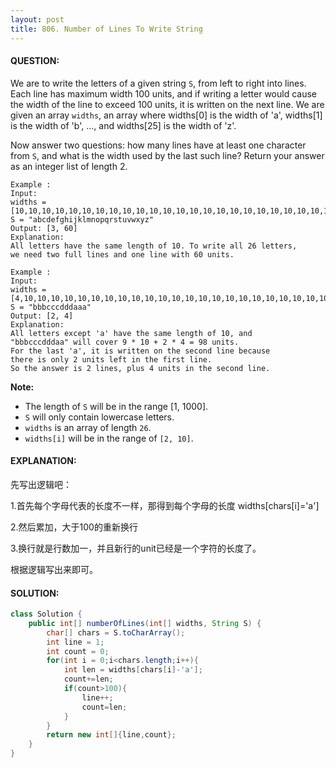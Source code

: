 ```yaml
---
layout: post
title: 806. Number of Lines To Write String
---
```


#### QUESTION:

We are to write the letters of a given string `S`, from left to right into lines. Each line has maximum width 100 units, and if writing a letter would cause the width of the line to exceed 100 units, it is written on the next line. We are given an array `widths`, an array where widths[0] is the width of 'a', widths[1] is the width of 'b', ..., and widths[25] is the width of 'z'.

Now answer two questions: how many lines have at least one character from `S`, and what is the width used by the last such line? Return your answer as an integer list of length 2.

 

```
Example :
Input: 
widths = [10,10,10,10,10,10,10,10,10,10,10,10,10,10,10,10,10,10,10,10,10,10,10,10,10,10]
S = "abcdefghijklmnopqrstuvwxyz"
Output: [3, 60]
Explanation: 
All letters have the same length of 10. To write all 26 letters,
we need two full lines and one line with 60 units.
```

```
Example :
Input: 
widths = [4,10,10,10,10,10,10,10,10,10,10,10,10,10,10,10,10,10,10,10,10,10,10,10,10,10]
S = "bbbcccdddaaa"
Output: [2, 4]
Explanation: 
All letters except 'a' have the same length of 10, and 
"bbbcccdddaa" will cover 9 * 10 + 2 * 4 = 98 units.
For the last 'a', it is written on the second line because
there is only 2 units left in the first line.
So the answer is 2 lines, plus 4 units in the second line.
```

 

**Note:**

- The length of `S` will be in the range [1, 1000].
- `S` will only contain lowercase letters.
- `widths` is an array of length `26`.
- `widths[i]` will be in the range of `[2, 10]`.

#### EXPLANATION:

先写出逻辑吧：

1.首先每个字母代表的长度不一样，那得到每个字母的长度 widths[chars[i]='a']

2.然后累加，大于100的重新换行

3.换行就是行数加一，并且新行的unit已经是一个字符的长度了。

根据逻辑写出来即可。

#### SOLUTION:

```JAVA
class Solution {
    public int[] numberOfLines(int[] widths, String S) {
        char[] chars = S.toCharArray();
        int line = 1;
        int count = 0;
        for(int i = 0;i<chars.length;i++){
            int len = widths[chars[i]-'a'];
            count+=len;
            if(count>100){
                line++;
                count=len;
            }
        }
        return new int[]{line,count};
    }
}
```

